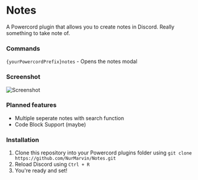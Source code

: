 # Notes
A Powercord plugin that allows you to create notes in Discord. Really something to take note of.

### Commands
`{yourPowercordPrefix}notes` - Opens the notes modal

### Screenshot
![Screenshot](https://i.imgur.com/OVfYZUy.png)

### Planned features
- Multiple seperate notes with search function
- Code Block Support (maybe)

### Installation
1. Clone this repository into your Powercord plugins folder using `git clone https://github.com/NurMarvin/Notes.git`
2. Reload Discord using `Ctrl + R`
3. You're ready and set!